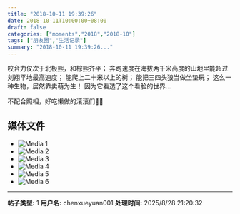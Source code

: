 ```yaml
---
title: "2018-10-11 19:39:26"
date: 2018-10-11T10:00:00+08:00
draft: false
categories: ["moments","2018","2018-10"]
tags: ["朋友圈","生活记录"]
summary: "2018-10-11 19:39:26..."
---
```


咬合力仅次于北极熊，和棕熊齐平；
奔跑速度在海拔两千米高度的山地里能超过刘翔平地最高速度；
能爬上二十米以上的树；
能把三四头狼当做坐垫玩；
这么一种生物，居然靠卖萌为生！
因为它看透了这个看脸的世界...

不配合照相，好吃懒做的滚滚们🐼🐼

## 媒体文件

- ![Media 1](/Moments/photos/2018-10-11/201810111939260.jpg)
- ![Media 2](/Moments/photos/2018-10-11/201810111939261.jpg)
- ![Media 3](/Moments/photos/2018-10-11/201810111939262.jpg)
- ![Media 4](/Moments/photos/2018-10-11/201810111939263.jpg)
- ![Media 5](/Moments/photos/2018-10-11/201810111939264.jpg)
- ![Media 6](/Moments/photos/2018-10-11/201810111939265.jpg)

---

**帖子类型:** 1
**用户名:** chenxueyuan001
**处理时间:** 2025/8/28 21:20:32